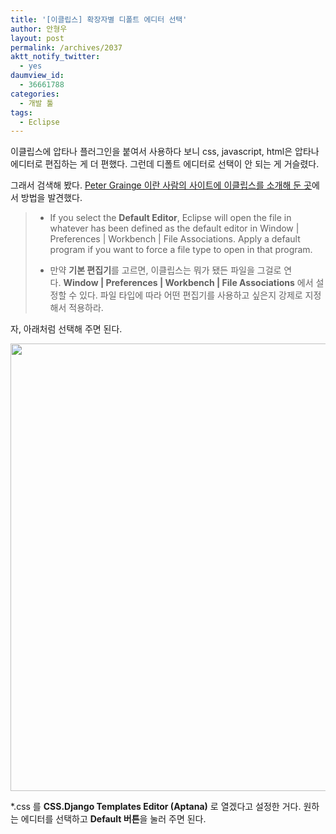 ```yaml
---
title: '[이클립스] 확장자별 디폴트 에디터 선택'
author: 안형우
layout: post
permalink: /archives/2037
aktt_notify_twitter:
  - yes
daumview_id:
  - 36661788
categories:
  - 개발 툴
tags:
  - Eclipse
---
```

이클립스에 압타나 플러그인을 붙여서 사용하다 보니 css, javascript, html은 압타나 에디터로 편집하는 게 더 편했다. 그런데 디폴트 에디터로 선택이 안 되는 게 거슬렸다.

그래서 검색해 봤다. [Peter Grainge 이란 사람의 사이트에 이클립스를 소개해 둔 곳][1]에서 방법을 발견했다.

> *   If you select the **Default Editor**, Eclipse will open the file in whatever has been defined as the default editor in Window | Preferences | Workbench | File Associations. Apply a default program if you want to force a file type to open in that program.
> 
> *   만약 **기본 편집기**를 고르면, 이클립스는 뭐가 됐든 파일을 그걸로 연다. **Window | Preferences | Workbench | File Associations** 에서 설정할 수 있다. 파일 타입에 따라 어떤 편집기를 사용하고 싶은지 강제로 지정해서 적용하라.

자, 아래처럼 선택해 주면 된다.

<img class="aligncenter" src="http://mytory.net/uploads/legacy/eclipse-default-editor.png" alt="" width="828" height="716" />

*.css 를 **CSS.Django Templates Editor (Aptana)** 로 열겠다고 설정한 거다. 원하는 에디터를 선택하고 **Default 버튼**을 눌러 주면 된다.

 [1]: http://www.grainge.org/pages/authoring/eclipse/eclipse.htm#Using_Eclipse